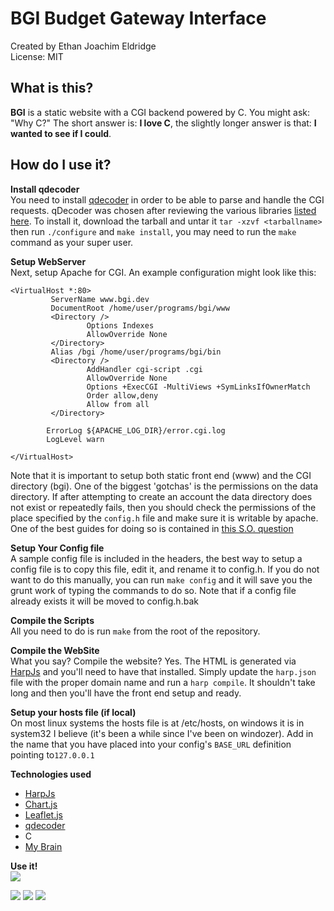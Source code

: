**BGI** Budget Gateway Interface
=======================================================================

Created by Ethan Joachim Eldridge  
License: MIT

What is this?
-----------------------------------------------------------------------

**BGI** is a static website with a CGI backend powered by C. You might
ask: "Why C?" The short answer is: __I love C__, the slightly longer
answer is that: __I wanted to see if I could__. 

How do I use it?
-----------------------------------------------------------------------

**Install qdecoder**  
You need to install [qdecoder] in order to be able to parse and handle
the CGI requests. qDecoder was chosen after reviewing the various
libraries [listed here]. To install it, download the tarball and untar
it `tar -xzvf <tarballname>` then run `./configure` and `make install`,
you may need to run the `make` command as your super user.

**Setup WebServer**  
Next, setup Apache for CGI. An example configuration might look like this:

	<VirtualHost *:80>
	         ServerName www.bgi.dev
	         DocumentRoot /home/user/programs/bgi/www
	         <Directory />
	                 Options Indexes
	                 AllowOverride None
	         </Directory>
	         Alias /bgi /home/user/programs/bgi/bin
	         <Directory />
	                 AddHandler cgi-script .cgi
	                 AllowOverride None
	                 Options +ExecCGI -MultiViews +SymLinksIfOwnerMatch
	                 Order allow,deny
	                 Allow from all
	         </Directory>
	 
	        ErrorLog ${APACHE_LOG_DIR}/error.cgi.log
	        LogLevel warn

	</VirtualHost>

Note that it is important to setup both static front end (www) and the CGI
directory (bgi). One of the biggest 'gotchas' is the permissions on the data
directory. If after attempting to create an account the data directory does
not exist or repeatedly fails, then you should check the permissions of the 
place specified by the `config.h` file and make sure it is writable by apache. 
One of the best guides for doing so is contained in [this S.O. question]


**Setup Your Config file**  
A sample config file is included in the headers, the best way to setup a config
file is to copy this file, edit it, and rename it to config.h. If you do not
want to do this manually, you can run `make config` and it will save you the grunt
work of typing the commands to do so. Note that if a config file already exists
it will be moved to config.h.bak

**Compile the Scripts**  
All you need to do is run `make` from the root of the repository.

**Compile the WebSite**  
What you say? Compile the website? Yes. The HTML is generated via [HarpJs] and
you'll need to have that installed. Simply update the `harp.json` file with the
proper domain name and run a `harp compile`. It shouldn't take long and then you'll
have the front end setup and ready.

**Setup your hosts file (if local)**  
On most linux systems the hosts file is at /etc/hosts, on windows it is in system32
I believe (it's been a while since I've been on windozer). Add in the name that you
have placed into your config's `BASE_URL` definition pointing to`127.0.0.1`

**Technologies used**  
 
 - [HarpJs]
 - [Chart.js]
 - [Leaflet.js]
 - [qdecoder]
 - C
 - [My Brain]

**Use it!**  
<img src="http://static1.ethanjoachimeldridge.info/tech-blog/index.png" style="max-width: 778px" />

<img src="http://static1.ethanjoachimeldridge.info/tech-blog/welcome.png" style="max-width: 778px" />

<img src="http://static1.ethanjoachimeldridge.info/tech-blog/metrics.png" style="max-width: 778px" />

<img src="http://static1.ethanjoachimeldridge.info/tech-blog/map.png" style="max-width: 778px" />



[qdecoder]:http://www.qdecoder.org/wiki/qdecoder
[listed here]:http://cgi.resourceindex.com/programs_and_scripts/c_and_c++/libraries_and_classes/
[this S.O. question]:http://serverfault.com/questions/124800/how-to-setup-linux-permissions-for-the-www-folder
[HarpJs]:http://harpjs.com
[Chart.js]:https://github.com/nnnick/Chart.js
[Leaflet.js]:http://Leafletjs.com
[My Brain]:www.ethanjoachimeldridge.info/tech-blog/bgi.html